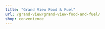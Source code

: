 ```yaml
---
title: "Grand View Food & Fuel"
url: /grand-view/grand-view-food-and-fuel/
shop: convenience
---
```

